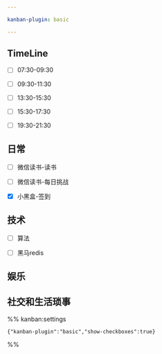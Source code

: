 ```yaml
---

kanban-plugin: basic

---
```


## TimeLine

- [ ] 07:30-09:30
- [ ] 09:30-11:30
- [ ] 13:30-15:30
- [ ] 15:30-17:30
- [ ] 19:30-21:30


## 日常

- [ ] 微信读书-读书
- [ ] 微信读书-每日挑战
- [x] 小黑盒-签到


## 技术

- [ ] 算法
- [ ] 黑马redis


## 娱乐



## 社交和生活琐事





%% kanban:settings
```
{"kanban-plugin":"basic","show-checkboxes":true}
```
%%